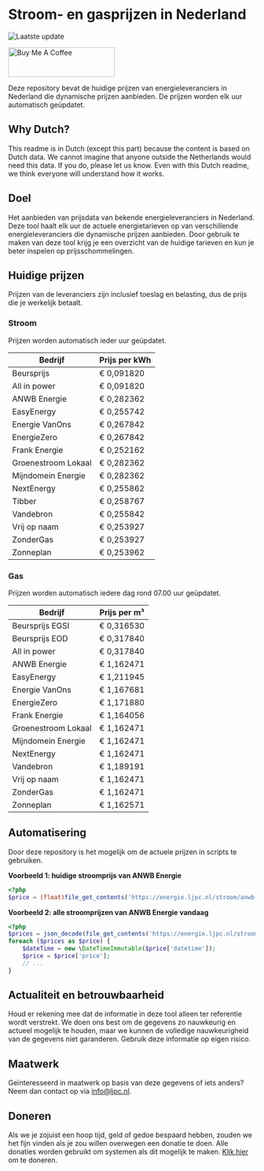 # Stroom- en gasprijzen in Nederland

![Laatste update](https://img.shields.io/badge/laatste%20update-2025--09--24%2021%3A00%20CET-brightgreen)

<a href="https://www.buymeacoffee.com/Lars-" target="_blank"><img src="https://cdn.buymeacoffee.com/buttons/v2/default-orange.png" alt="Buy Me A Coffee" height="60" style="height: 60px !important;width: 217px !important;" ></a>

Deze repository bevat de huidige prijzen van energieleveranciers in Nederland die dynamische prijzen aanbieden. De prijzen worden elk uur automatisch geüpdatet.

## Why Dutch?

This readme is in Dutch (except this part) because the content is based on Dutch data. We cannot imagine that anyone outside the Netherlands would need this data. If you do, please let us know. Even with this Dutch readme, we think
everyone will understand how it works.

## Doel

Het aanbieden van prijsdata van bekende energieleveranciers in Nederland. Deze tool haalt elk uur de actuele energietarieven op van verschillende energieleveranciers die dynamische prijzen aanbieden. Door gebruik te maken van deze tool
krijg je een overzicht van de huidige tarieven en kun je beter inspelen op prijsschommelingen.

## Huidige prijzen

Prijzen van de leveranciers zijn inclusief toeslag en belasting, dus de prijs die je werkelijk betaalt.

### Stroom

Prijzen worden automatisch ieder uur geüpdatet.

 Bedrijf | Prijs per kWh 
---------|---------------
Beursprijs | € 0,091820
All in power | € 0,091820
ANWB Energie | € 0,282362
EasyEnergy | € 0,255742
Energie VanOns | € 0,267842
EnergieZero | € 0,267842
Frank Energie | € 0,252162
Groenestroom Lokaal | € 0,282362
Mijndomein Energie | € 0,282362
NextEnergy | € 0,255862
Tibber | € 0,258767
Vandebron | € 0,255842
Vrij op naam | € 0,253927
ZonderGas | € 0,253927
Zonneplan | € 0,253962


### Gas

Prijzen worden automatisch iedere dag rond 07.00 uur geüpdatet.

 Bedrijf | Prijs per m³ 
---------|--------------
Beursprijs EGSI | € 0,316530
Beursprijs EOD | € 0,317840
All in power | € 0,317840
ANWB Energie | € 1,162471
EasyEnergy | € 1,211945
Energie VanOns | € 1,167681
EnergieZero | € 1,171880
Frank Energie | € 1,164056
Groenestroom Lokaal | € 1,162471
Mijndomein Energie | € 1,162471
NextEnergy | € 1,162471
Vandebron | € 1,189191
Vrij op naam | € 1,162471
ZonderGas | € 1,162471
Zonneplan | € 1,162571


## Automatisering

Door deze repository is het mogelijk om de actuele prijzen in scripts te gebruiken.

**Voorbeeld 1: huidige stroomprijs van ANWB Energie**

```php
<?php
$price = (float)file_get_contents('https://energie.ljpc.nl/stroom/anwb-energie-nu.txt');

```

**Voorbeeld 2: alle stroomprijzen van ANWB Energie vandaag**

```php
<?php
$prices = json_decode(file_get_contents('https://energie.ljpc.nl/stroom/all-in-power-vandaag.json'),true);
foreach ($prices as $price) {
    $dateTime = new \DateTimeImmutable($price['datetime']);
    $price = $price['price'];
    // ...
}
```

## Actualiteit en betrouwbaarheid

Houd er rekening mee dat de informatie in deze tool alleen ter referentie wordt verstrekt. We doen ons best om de gegevens zo nauwkeurig en actueel mogelijk te houden, maar we kunnen de volledige nauwkeurigheid van de gegevens niet
garanderen. Gebruik deze informatie op eigen risico.

## Maatwerk

Geïnteresseerd in maatwerk op basis van deze gegevens of iets anders? Neem dan contact op
via [info@ljpc.nl](mailto:info@ljpc.nl?subject=Energie%20prijzen).

## Doneren

Als we je zojuist een hoop tijd, geld of gedoe bespaard hebben, zouden we het fijn vinden als je zou willen overwegen een
donatie te doen. Alle donaties worden gebruikt om systemen als dit mogelijk te
maken. [Klik hier](https://www.buymeacoffee.com/Lars-) om te doneren.
